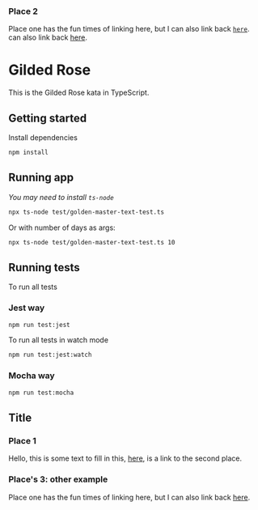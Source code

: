 ### Place 2

Place one has the fun times of linking here, but I can also link back [```here```](#place-1).
can also link back [here](#places-3-other-example).

# Gilded Rose

This is the Gilded Rose kata in TypeScript.

## Getting started

Install dependencies

```sh
npm install
```

## Running app
_You may need to install `ts-node`_

```sh
npx ts-node test/golden-master-text-test.ts
```

Or with number of days as args:
```sh
npx ts-node test/golden-master-text-test.ts 10
```

## Running tests

To run all tests

### Jest way

```sh
npm run test:jest
```

To run all tests in watch mode

```sh
npm run test:jest:watch
```

### Mocha way

```sh
npm run test:mocha
```

## Title

### Place 1

Hello, this is some text to fill in this, [here](#place-2), is a link to the second place.










































### Place's 3: other example

Place one has the fun times of linking here, but I can also link back [here](#places-3-other-example).
